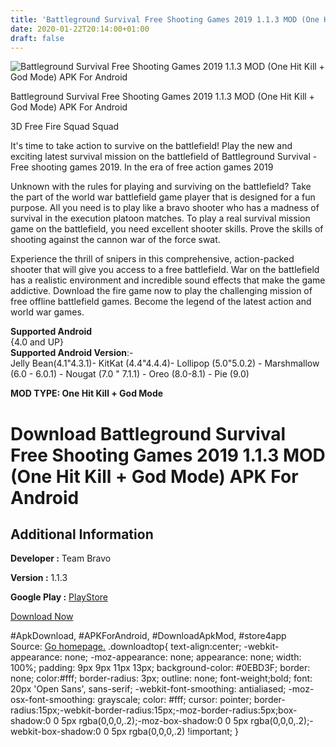 ```yaml
---
title: 'Battleground Survival Free Shooting Games 2019 1.1.3 MOD (One Hit Kill + God Mode) APK For Android'
date: 2020-01-22T20:14:00+01:00
draft: false
---
```


![Battleground Survival Free Shooting Games 2019 1.1.3 MOD (One Hit Kill + God Mode) APK For Android](https://i2.wp.com/apkhome.net/wp-content/uploads/2020/01/Battleground-Survival-Free-Shooting-Games-2019-1.1.3-MOD-One-Hit-Kill-God-Mode.jpg "Battleground Survival Free Shooting Games 2019 1.1.3 MOD (One Hit Kill + God Mode) APK For Android")

  

Battleground Survival Free Shooting Games 2019 1.1.3 MOD (One Hit Kill + God Mode) APK For Android

3D Free Fire Squad Squad

It's time to take action to survive on the battlefield! Play the new and exciting latest survival mission on the battlefield of Battleground Survival - Free shooting games 2019. In the era of free action games 2019

Unknown with the rules for playing and surviving on the battlefield? Take the part of the world war battlefield game player that is designed for a fun purpose. All you need is to play like a bravo shooter who has a madness of survival in the execution platoon matches. To play a real survival mission game on the battlefield, you need excellent shooter skills. Prove the skills of shooting against the cannon war of the force swat.

Experience the thrill of snipers in this comprehensive, action-packed shooter that will give you access to a free battlefield. War on the battlefield has a realistic environment and incredible sound effects that make the game addictive. Download the fire game now to play the challenging mission of free offline battlefield games. Become the legend of the latest action and world war games.

**Supported Android**  
{4.0 and UP}  
**Supported Android Version**:-  
Jelly Bean(4.1"4.3.1)- KitKat (4.4"4.4.4)- Lollipop (5.0"5.0.2) - Marshmallow (6.0 - 6.0.1) - Nougat (7.0 " 7.1.1) - Oreo (8.0-8.1) - Pie (9.0)

**MOD TYPE: One Hit Kill + God Mode**

Download Battleground Survival Free Shooting Games 2019 1.1.3 MOD (One Hit Kill + God Mode) APK For Android
===========================================================================================================

Additional Information
----------------------

**Developer :** Team Bravo

**Version :** 1.1.3

**Google Play :** [PlayStore](https://play.google.com/store/apps/details?id=com.bravoteam.last.battleground.survival)

  

[Download Now](https://store4app.co/post/battleground-survival-free-shooting-games-2019-1-1-3-mod-one-hit-kill-god-mode-apk-for-android_1579714277)

  
#ApkDownload, #APKForAndroid, #DownloadApkMod, #store4app  
Source: [Go homepage.](https://store4app.co/post/battleground-survival-free-shooting-games-2019-1-1-3-mod-one-hit-kill-god-mode-apk-for-android_1579714277) .downloadtop{ text-align:center; -webkit-appearance: none; -moz-appearance: none; appearance: none; width: 100%; padding: 9px 9px 11px 13px; background-color: #0EBD3F; border: none; color:#fff; border-radius: 3px; outline: none; font-weight;bold; font: 20px 'Open Sans', sans-serif; -webkit-font-smoothing: antialiased; -moz-osx-font-smoothing: grayscale; color: #fff; cursor: pointer; border-radius:15px;-webkit-border-radius:15px;-moz-border-radius:5px;box-shadow:0 0 5px rgba(0,0,0,.2);-moz-box-shadow:0 0 5px rgba(0,0,0,.2);-webkit-box-shadow:0 0 5px rgba(0,0,0,.2) !important; }